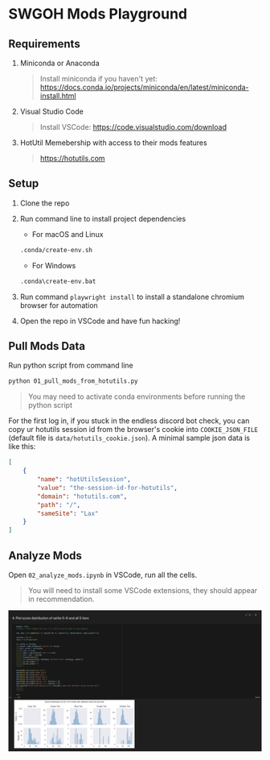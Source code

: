 # SWGOH Mods Playground

## Requirements

1. Miniconda or Anaconda
    > Install miniconda if you haven't yet: <https://docs.conda.io/projects/miniconda/en/latest/miniconda-install.html>
1. Visual Studio Code
    > Install VSCode: <https://code.visualstudio.com/download>
1. HotUtil Memebership with access to their mods features
    > <https://hotutils.com>

## Setup

1. Clone the repo
1. Run command line to install project dependencies

    - For macOS and Linux

    ``` bash
    .conda/create-env.sh
    ```

    - For Windows

    ``` cmd
    .conda\create-env.bat
    ```

1. Run command `playwright install` to install a standalone chromium browser for automation
1. Open the repo in VSCode and have fun hacking!

## Pull Mods Data

Run python script from command line

``` bash
python 01_pull_mods_from_hotutils.py
```

> You may need to activate conda environments before running the python script

For the first log in, if you stuck in the endless discord bot check, you can copy ur hotutils session id from the
browser's cookie into `COOKIE_JSON_FILE` (default file is  `data/hotutils_cookie.json`). A minimal sample json data
is like this:

``` json
[
    {
        "name": "hotUtilsSession",
        "value": "the-session-id-for-hotutils",
        "domain": "hotutils.com",
        "path": "/",
        "sameSite": "Lax"
    }
]
```

## Analyze Mods

Open `02_analyze_mods.ipynb` in VSCode, run all the cells.

> You will need to install some VSCode extensions, they should appear in recommendation.

![02_analyze_mods.ipynb screenshot](.readme_resources/02_analyze_mods_screenshot.png)
